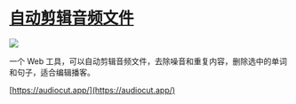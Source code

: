 # [自动剪辑音频文件](https://github.com/myogg/meek/issues/92)

![](https://pic.imgdb.cn/item/66b4d196d9c307b7e946a6a8.webp)

一个 Web 工具，可以自动剪辑音频文件，去除噪音和重复内容，删除选中的单词和句子，适合编辑播客。

[https://audiocut.app/](https://audiocut.app/)

